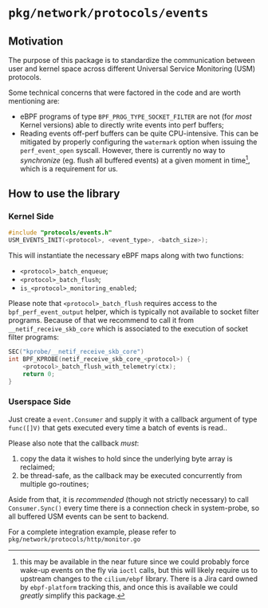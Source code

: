 # `pkg/network/protocols/events`

## Motivation

The purpose of this package is to standardize the communication between user and
kernel space across different Universal Service Monitoring (USM) protocols.

Some technical concerns that were factored in the code and are worth mentioning are:

* eBPF programs of type `BPF_PROG_TYPE_SOCKET_FILTER` are not (for _most_ Kernel
  versions) able to directly write events into perf buffers;
* Reading events off-perf buffers can be quite CPU-intensive. This can be
mitigated by properly configuring the `watermark` option when issuing the
`perf_event_open` syscall. However, there is currently no way to _synchronize_
(eg. flush all buffered events) at a given moment in time[^1], which is a
requirement for us.

## How to use the library

### Kernel Side

```c
#include "protocols/events.h"
USM_EVENTS_INIT(<protocol>, <event_type>, <batch_size>);
```

This will instantiate the necessary eBPF maps along with two functions:
* `<protocol>_batch_enqueue`;
* `<protocol>_batch_flush`;
* `is_<protocol>_monitoring_enabled`;

Please note that `<protocol>_batch_flush` requires access to the
`bpf_perf_event_output` helper, which is typically not available to socket
filter programs. Because of that we recommend to call it from
`__netif_receive_skb_core` which is associated to the execution of socket filter programs:

```c
SEC("kprobe/__netif_receive_skb_core")
int BPF_KPROBE(netif_receive_skb_core_<protocol>) {
    <protocol>_batch_flush_with_telemetry(ctx);
    return 0;
}
```

### Userspace Side

Just create a `event.Consumer` and supply it with a callback argument of type
`func([]V)` that gets executed every time a batch of events is read..

Please also note that the callback *must*:
1) copy the data it wishes to hold since the underlying byte array is reclaimed;
2) be thread-safe, as the callback may be executed concurrently from multiple go-routines;

Aside from that, it is _recommended_ (though not strictly necessary) to call
`Consumer.Sync()` every time there is a connection check in system-probe, so
all buffered USM events can be sent to backend.

For a complete integration example, please refer to `pkg/network/protocols/http/monitor.go`

[^1]: this may be available in the near future since we could probably force
wake-up events on the fly via `ioctl` calls, but this will likely require us to
upstream changes to the `cilium/ebpf` library. There is a Jira card owned by
`ebpf-platform` tracking this, and once this is available we could _greatly_
simplify this package.
